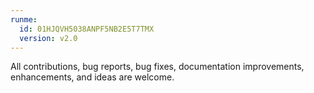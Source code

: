 ```yaml
---
runme:
  id: 01HJQVH5038ANPF5NB2E5T7TMX
  version: v2.0
---
```


All contributions, bug reports, bug fixes, documentation improvements, enhancements, and ideas are welcome.